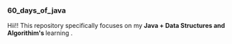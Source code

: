 ### 60_days_of_java
Hii!! This repository specifically focuses on my <b> Java + Data Structures and Algorithim's </b> learning .  
